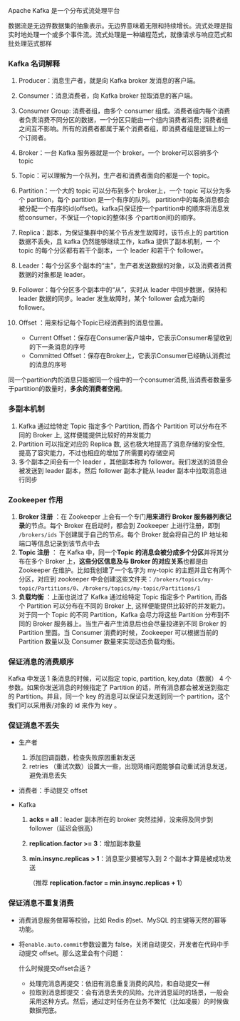 Apache Kafka 是一个分布式流处理平台

数据流是无边界数据集的抽象表示。无边界意味着无限和持续增长。流式处理是指实时地处理一个或多个事件流。流式处理是一种编程范式，就像请求与响应范式和批处理范式那样

### Kafka 名词解释

1. Producer：消息生产者，就是向 Kafka broker 发消息的客户端。

2. Consumer：消息消费者，向 Kafka broker 拉取消息的客户端。

3. Consumer Group: 消费者组，由多个 consumer 组成。消费者组内每个消费者负责消费不同分区的数据，一个分区只能由一个组内消费者消费; 消费者组之间互不影响。所有的消费者都属于某个消费者组，即消费者组是逻辑上的一个订阅者。

4. Broker：一台 Kafka 服务器就是一个 broker。一个 broker可以容纳多个 topic

5. Topic：可以理解为一个队列，生产者和消费者面向的都是一个 topic。

6. Partition：一个大的 topic 可以分布到多个 broker上，一个 topic 可以分为多个 partition，每个 partition 是一个有序的队列。
   partition中的每条消息都会被分配一个有序的id(offset)。kafka只保证按一个partition中的顺序将消息发给consumer，不保证一个topic的整体(多 个partition间)的顺序。

7. Replica：副本，为保证集群中的某个节点发生故障时，该节点上的 partition 数据不丢失，且 kafka 仍然能够继续工作，kafka 提供了副本机制，一 个 topic 的每个分区都有若干个副本，一个 leader 和若干个 follower。

8. Leader：每个分区多个副本的“主”，生产者发送数据的对象，以及消费者消费数据的对象都是 leader。

9. Follower：每个分区多个副本中的“从”，实时从 leader 中同步数据，保持和 leader 数据的同步。leader 发生故障时，某个 follower 会成为新的 follower。

10. Offset ：用来标记每个Topic已经消费到的消息位置。

    - Current Offset：保存在Consumer客户端中，它表示Consumer希望收到的下一条消息的序号
    - Committed Offset：保存在Broker上，它表示Consumer已经确认消费过的消息的序号

    

同一个partition内的消息只能被同一个组中的一个consumer消费,当消费者数量多于partition的数量时，**多余的消费者空闲**。

### 多副本机制

1. Kafka 通过给特定 Topic 指定多个 Partition, 而各个 Partition 可以分布在不同的 Broker 上, 这样便能提供比较好的并发能力
2. Partition 可以指定对应的 Replica 数, 这也极大地提高了消息存储的安全性, 提高了容灾能力，不过也相应的增加了所需要的存储空间
3. 多个副本之间会有一个 leader ，其他副本称为 follower。我们发送的消息会被发送到 leader 副本，然后 follower 副本才能从 leader 副本中拉取消息进行同步

### Zookeeper 作用

1. **Broker 注册** ：在 Zookeeper 上会有一个专门**用来进行 Broker 服务器列表记录**的节点。每个 Broker 在启动时，都会到 Zookeeper 上进行注册，即到 `/brokers/ids` 下创建属于自己的节点。每个 Broker 就会将自己的 IP 地址和端口等信息记录到该节点中去
2. **Topic 注册** ： 在 Kafka 中，同一个**Topic 的消息会被分成多个分区**并将其分布在多个 Broker 上，**这些分区信息及与 Broker 的对应关系**也都是由 Zookeeper 在维护。比如我创建了一个名字为 my-topic 的主题并且它有两个分区，对应到 zookeeper 中会创建这些文件夹：`/brokers/topics/my-topic/Partitions/0`、`/brokers/topics/my-topic/Partitions/1`
3. **负载均衡** ：上面也说过了 Kafka 通过给特定 Topic 指定多个 Partition, 而各个 Partition 可以分布在不同的 Broker 上, 这样便能提供比较好的并发能力。 对于同一个 Topic 的不同 Partition，Kafka 会尽力将这些 Partition 分布到不同的 Broker 服务器上。当生产者产生消息后也会尽量投递到不同 Broker 的 Partition 里面。当 Consumer 消费的时候，Zookeeper 可以根据当前的 Partition 数量以及 Consumer 数量来实现动态负载均衡。

### 保证消息的消费顺序

Kafka 中发送 1 条消息的时候，可以指定 topic, partition, key,data（数据） 4 个参数。如果你发送消息的时候指定了 Partition 的话，所有消息都会被发送到指定的 Partition。并且，同一个 key 的消息可以保证只发送到同一个 partition，这个我们可以采用表/对象的 id 来作为 key 。

### 保证消息不丢失

- 生产者

  1. 添加回调函数，检查失败原因重新发送
  2. retries （重试次数）设置大一些，出现网络问题能够自动重试消息发送，避免消息丢失

- 消费者：手动提交 offset

- Kafka

  1. **acks = all**：leader 副本所在的 broker 突然挂掉，没来得及同步到 follower（延迟会很高）

  2. **replication.factor >= 3**：增加副本数量

  3. **min.insync.replicas > 1**：消息至少要被写入到 2 个副本才算是被成功发送

     （推荐 **replication.factor = min.insync.replicas + 1**）

### 保证消息不重复消费

- 消费消息服务做幂等校验，比如 Redis 的set、MySQL 的主键等天然的幂等功能。

- 将`enable.auto.commit`参数设置为 false，关闭自动提交，开发者在代码中手动提交 offset。那么这里会有个问题：

  什么时候提交offset合适？

  - 处理完消息再提交：依旧有消息重复消费的风险，和自动提交一样
  - 拉取到消息即提交：会有消息丢失的风险。允许消息延时的场景，一般会采用这种方式。然后，通过定时任务在业务不繁忙（比如凌晨）的时候做数据兜底。